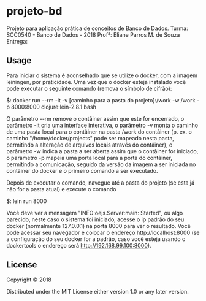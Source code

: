 # projeto-bd

Projeto para aplicação prática de conceitos de Banco de Dados.
Turma: SCC0540 - Banco de Dados - 2018
Profª: Eliane Parros M. de Souza
Entrega: 

## Usage

Para iniciar o sistema é aconselhado que se utilize o docker, com a imagem leiningen, por praticidade.
Uma vez que o docker esteja instalado você pode executar o seguinte comando (remova o símbolo de cifrão):

$: docker run --rm -it -v [caminho para a pasta do projeto]:/work -w /work -p 8000:8000 clojure:lein-2.8.1 bash

O parâmetro --rm remove o contâiner assim que este for encerrado, o parâmetro -it cria uma interface interativa,
o parâmetro -v monta o caminho de uma pasta local para o contâiner na pasta /work do contâiner (p. ex. o caminho "/home/docker/projects" pode ser mapeado nesta pasta, permitindo a alteração de arquivos locais através do 
contâiner), o parâmetro -w indica a pasta a ser aberta assim que o contâiner for iniciado, o parâmetro -p mapeia
uma porta local para a porta do contâiner, permitindo a comunicação, seguido da versão da imagem a ser iniciada
no contâiner do docker e o primeiro comando a ser executado.

Depois de executar o comando, navegue até a pasta do projeto (se esta já não for a pasta atual) e execute o comando

$: lein run 8000

Você deve ver a mensagem "INFO:oejs.Server:main: Started", ou algo parecido, neste caso o sistema foi iniciado, acesse o ip padrão do seu docker (normalmente 127.0.0.1) na porta 8000 para ver o resultado.
Você pode acessar seu navegador e colocar o endereço http://localhost:8000 (se a configuração do seu docker
for a padrão, caso você esteja usando o dockertools o endereço será http://192.168.99.100:8000).

## License

Copyright © 2018

Distributed under the MIT License either version 1.0 or any later version.
